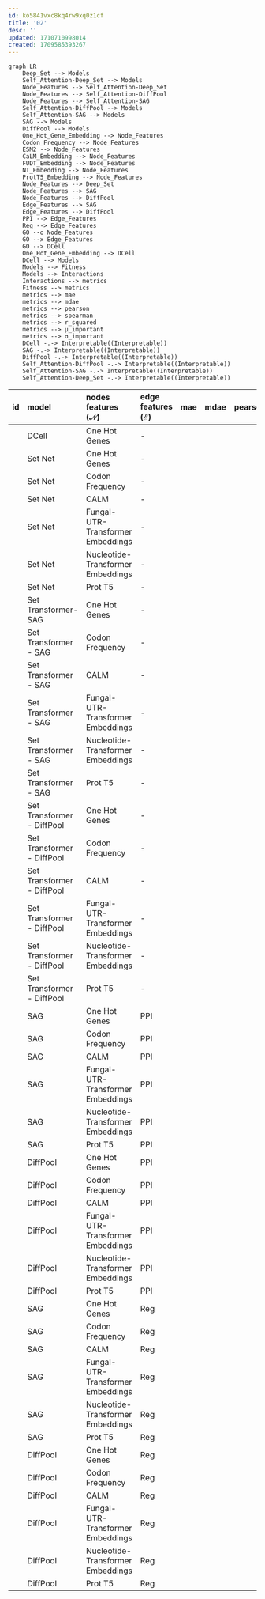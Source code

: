 ```yaml
---
id: ko5841vxc8kq4rw9xq0z1cf
title: '02'
desc: ''
updated: 1710710998014
created: 1709585393267
---
```


```mermaid
graph LR
    Deep_Set --> Models
    Self_Attention-Deep_Set --> Models
    Node_Features --> Self_Attention-Deep_Set
    Node_Features --> Self_Attention-DiffPool
    Node_Features --> Self_Attention-SAG
    Self_Attention-DiffPool --> Models
    Self_Attention-SAG --> Models
    SAG --> Models
    DiffPool --> Models
    One_Hot_Gene_Embedding --> Node_Features
    Codon_Frequency --> Node_Features
    ESM2 --> Node_Features
    CaLM_Embedding --> Node_Features
    FUDT_Embedding --> Node_Features
    NT_Embedding --> Node_Features
    ProtT5_Embedding --> Node_Features
    Node_Features --> Deep_Set
    Node_Features --> SAG
    Node_Features --> DiffPool
    Edge_Features --> SAG
    Edge_Features --> DiffPool
    PPI --> Edge_Features 
    Reg --> Edge_Features 
    GO --o Node_Features
    GO --x Edge_Features
    GO --> DCell
    One_Hot_Gene_Embedding --> DCell
    DCell --> Models
    Models --> Fitness
    Models --> Interactions
    Interactions --> metrics
    Fitness --> metrics 
    metrics --> mae
    metrics --> mdae
    metrics --> pearson
    metrics --> spearman
    metrics --> r_squared
    metrics --> μ_important
    metrics --> σ_important
    DCell -.-> Interpretable((Interpretable))
    SAG -.-> Interpretable((Interpretable))
    DiffPool -.-> Interpretable((Interpretable))
    Self_Attention-DiffPool -.-> Interpretable((Interpretable))
    Self_Attention-SAG -.-> Interpretable((Interpretable))
    Self_Attention-Deep_Set -.-> Interpretable((Interpretable))
```

  | id | model                      | nodes features $(\mathcal{N})$    | edge features $(\mathcal{E})$ | mae | mdae | pearson | spearman | $r^2$ | $\mu$(1.0-1.1) | $\sigma$(1.0-1.1) | $\mu$(1.1-1.2) | $\sigma$(1.1-1.2) |
  |:---|:---------------------------|:----------------------------------|:------------------------------|:----|:-----|:--------|:---------|:------|:---------------|:------------------|:---------------|:------------------|
  |    | DCell                      | One Hot Genes                     | -                             |     |      |         |          |       |                |                   |                |                   |
  |    | Set Net                    | One Hot Genes                     | -                             |     |      |         |          |       |                |                   |                |                   |
  |    | Set Net                    | Codon Frequency                   | -                             |     |      |         |          |       |                |                   |                |                   |
  |    | Set Net                    | CALM                              | -                             |     |      |         |          |       |                |                   |                |                   |
  |    | Set Net                    | Fungal-UTR-Transformer Embeddings | -                             |     |      |         |          |       |                |                   |                |                   |
  |    | Set Net                    | Nucleotide-Transformer Embeddings | -                             |     |      |         |          |       |                |                   |                |                   |
  |    | Set Net                    | Prot T5                           | -                             |     |      |         |          |       |                |                   |                |                   |
  |    | Set Transformer- SAG       | One Hot Genes                     | -                             |     |      |         |          |       |                |                   |                |                   |
  |    | Set Transformer - SAG      | Codon Frequency                   | -                             |     |      |         |          |       |                |                   |                |                   |
  |    | Set Transformer - SAG      | CALM                              | -                             |     |      |         |          |       |                |                   |                |                   |
  |    | Set Transformer - SAG      | Fungal-UTR-Transformer Embeddings | -                             |     |      |         |          |       |                |                   |                |                   |
  |    | Set Transformer - SAG      | Nucleotide-Transformer Embeddings | -                             |     |      |         |          |       |                |                   |                |                   |
  |    | Set Transformer - SAG      | Prot T5                           | -                             |     |      |         |          |       |                |                   |                |                   |
  |    | Set Transformer - DiffPool | One Hot Genes                     | -                             |     |      |         |          |       |                |                   |                |                   |
  |    | Set Transformer - DiffPool | Codon Frequency                   | -                             |     |      |         |          |       |                |                   |                |                   |
  |    | Set Transformer - DiffPool | CALM                              | -                             |     |      |         |          |       |                |                   |                |                   |
  |    | Set Transformer - DiffPool | Fungal-UTR-Transformer Embeddings | -                             |     |      |         |          |       |                |                   |                |                   |
  |    | Set Transformer - DiffPool | Nucleotide-Transformer Embeddings | -                             |     |      |         |          |       |                |                   |                |                   |
  |    | Set Transformer - DiffPool | Prot T5                           | -                             |     |      |         |          |       |                |                   |                |                   |
  |    | SAG                        | One Hot Genes                     | PPI                           |     |      |         |          |       |                |                   |                |                   |
  |    | SAG                        | Codon Frequency                   | PPI                           |     |      |         |          |       |                |                   |                |                   |
  |    | SAG                        | CALM                              | PPI                           |     |      |         |          |       |                |                   |                |                   |
  |    | SAG                        | Fungal-UTR-Transformer Embeddings | PPI                           |     |      |         |          |       |                |                   |                |                   |
  |    | SAG                        | Nucleotide-Transformer Embeddings | PPI                           |     |      |         |          |       |                |                   |                |                   |
  |    | SAG                        | Prot T5                           | PPI                           |     |      |         |          |       |                |                   |                |                   |
  |    | DiffPool                   | One Hot Genes                     | PPI                           |     |      |         |          |       |                |                   |                |                   |
  |    | DiffPool                   | Codon Frequency                   | PPI                           |     |      |         |          |       |                |                   |                |                   |
  |    | DiffPool                   | CALM                              | PPI                           |     |      |         |          |       |                |                   |                |                   |
  |    | DiffPool                   | Fungal-UTR-Transformer Embeddings | PPI                           |     |      |         |          |       |                |                   |                |                   |
  |    | DiffPool                   | Nucleotide-Transformer Embeddings | PPI                           |     |      |         |          |       |                |                   |                |                   |
  |    | DiffPool                   | Prot T5                           | PPI                           |     |      |         |          |       |                |                   |                |                   |
  |    | SAG                        | One Hot Genes                     | Reg                           |     |      |         |          |       |                |                   |                |                   |
  |    | SAG                        | Codon Frequency                   | Reg                           |     |      |         |          |       |                |                   |                |                   |
  |    | SAG                        | CALM                              | Reg                           |     |      |         |          |       |                |                   |                |                   |
  |    | SAG                        | Fungal-UTR-Transformer Embeddings | Reg                           |     |      |         |          |       |                |                   |                |                   |
  |    | SAG                        | Nucleotide-Transformer Embeddings | Reg                           |     |      |         |          |       |                |                   |                |                   |
  |    | SAG                        | Prot T5                           | Reg                           |     |      |         |          |       |                |                   |                |                   |
  |    | DiffPool                   | One Hot Genes                     | Reg                           |     |      |         |          |       |                |                   |                |                   |
  |    | DiffPool                   | Codon Frequency                   | Reg                           |     |      |         |          |       |                |                   |                |                   |
  |    | DiffPool                   | CALM                              | Reg                           |     |      |         |          |       |                |                   |                |                   |
  |    | DiffPool                   | Fungal-UTR-Transformer Embeddings | Reg                           |     |      |         |          |       |                |                   |                |                   |
  |    | DiffPool                   | Nucleotide-Transformer Embeddings | Reg                           |     |      |         |          |       |                |                   |                |                   |
  |    | DiffPool                   | Prot T5                           | Reg                           |     |      |         |          |       |                |                   |                |                   |
